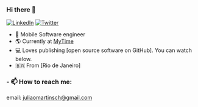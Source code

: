 ### Hi there 👋

<p align="left">
<a href="https://www.linkedin.com/in/carloshenriquemartins/">
<img src="https://img.shields.io/badge/-LinkedIn-%233781da" alt="LinkedIn"/></a> 
<a href="https://twitter.com/ocaiquemartins">
<img src="https://img.shields.io/badge/-Twitter-%231DA1F2" alt="Twitter" /></a>
</p>

* 📱 Mobile Software engineer
* 🌎 Currently at [MyTime](https://www.mytime.com)
* 💻 Loves publishing [open source software on GitHub]. You can watch below.
* 🇧🇷 From [Rio de Janeiro]

### - 📫 How to reach me:
email: juliaomartinsch@gmail.com 
